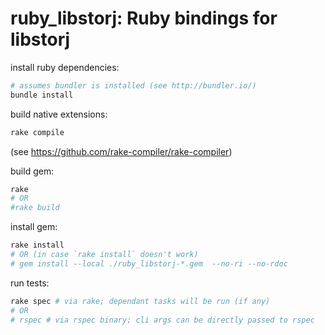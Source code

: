 ruby_libstorj: Ruby bindings for libstorj
===

install ruby dependencies:
```bash
# assumes bundler is installed (see http://bundler.io/)
bundle install
```

build native extensions:
```bash
rake compile
```
(see https://github.com/rake-compiler/rake-compiler)

build gem:
```bash
rake
# OR
#rake build
```

install gem:
```bash
rake install
# OR (in case `rake install` doesn't work)
# gem install --local ./ruby_libstorj-*.gem  --no-ri --no-rdoc  
```

run tests:
```bash
rake spec # via rake; dependant tasks will be run (if any)
# OR
# rspec # via rspec binary; cli args can be directly passed to rspec
```
